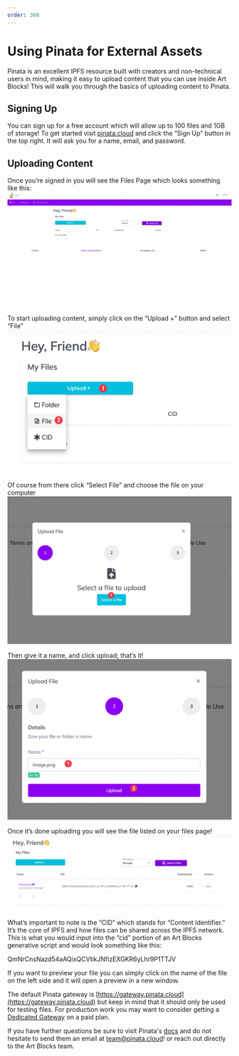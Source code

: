 ```yaml
---
order: 300
---
```


# Using Pinata for External Assets

Pinata is an excellent IPFS resource built with creators and non-technical users in mind, making it easy to upload content that you can use inside Art Blocks! This will walk you through the basics of uploading content to Pinata. 

## Signing Up

You can sign up for a free account which will allow up to 100 files and 1GB of storage! To get started visit [pinata.cloud](https://bit.ly/3DtEmhN) and click the “Sign Up” button in the top right. It will ask you for a name, email, and password. 

## Uploading Content
Once you’re signed in you will see the Files Page which looks something like this: ![setup](/static/Pinata_setup_1.png)


To start uploading content, simply click on the “Upload +” button and select “File” ![upload](/static/Pinata_setup_2.png)


Of course from there click “Select File” and choose the file on your computer ![select](/static/Pinata_setup_3.png)


Then give it a name, and click upload; that’s it! ![name](/static/Pinata_setup_4.png)


Once it’s done uploading you will see the file listed on your files page! ![complete](/static/Pinata_setup_5.png)

What’s important to note is the “CID” which stands for “Content Identifier.” It’s the core of IPFS and how files can be shared across the IPFS network. This is what you would input into the “cid” portion of an Art Blocks generative script and would look something like this: 

QmNrCnsNazd54aAQixQCVtikJNfizEXGKR6yLhr9P1TTJV

If you want to preview your file you can simply click on the name of the file on the left side and it will open a preview in a new window.

The default Pinata gateway is [https://gateway.pinata.cloud](https://gateway.pinata.cloud) but keep in mind that it should only be used for testing files. For production work you may want to consider getting a [Dedicated Gateway](https://www.pinata.cloud/blog/the-power-of-dedicated-gateways) on a paid plan. 

If you have further questions be sure to visit Pinata's [docs](https://docs.pinata.cloud) and do not hesitate to send them an email at [team@pinata.cloud](team@pinata.cloud)! or reach out directly to the Art Blocks team. 
